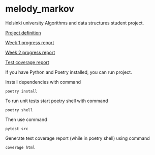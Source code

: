# melody_markov

Helsinki university Algorithms and data structures student project. 

[Project definition](documentation/project_definition.md)

[Week 1 progress report](documentation/progress_report_week_1.md)

[Week 2 progress report](documentation/progress_report_week_2.md)

[Test coverage report](https://anuvirtane.github.io/melody_markov/)

If you have Python and Poetry installed, you can run project.

Install dependencies with command

    poetry install

To run unit tests start poetry shell with command

    poetry shell

Then use command

    pytest src

Generate test coverage report (while in poetry shell) using command

    coverage html
